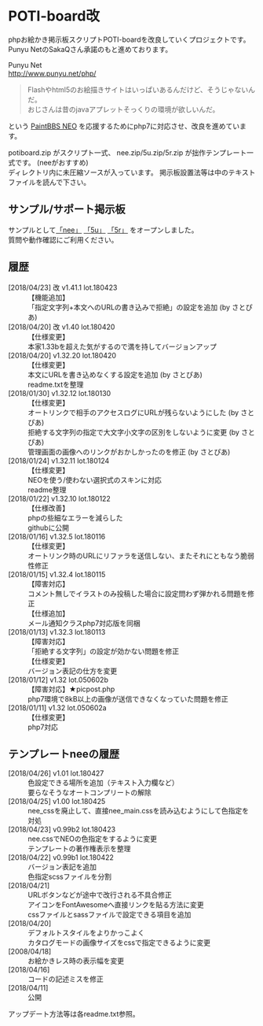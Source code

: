 <h1>POTI-board改</h1>
<p>
	phpお絵かき掲示板スクリプトPOTI-boardを改良していくプロジェクトです。<br>
	Punyu NetのSakaQさん承諾のもと進めております。
</p>
<p>
	Punyu Net <br>
	<a href="http://www.punyu.net/php/">http://www.punyu.net/php/</a>
</p>
<blockquote>
	Flashやhtml5のお絵描きサイトはいっぱいあるんだけど、そうじゃないんだ。  <br>
	おじさんは昔のjavaアプレットそっくりの環境が欲しいんだ。
</blockquote>
<p>
	という <a href="https://github.com/funige/neo/">PaintBBS NEO</a>
	を応援するためにphp7に対応させ、改良を進めています。
</p>
<p>
	potiboard.zip がスクリプト一式、
	nee.zip/5u.zip/5r.zip が拙作テンプレート一式です。
	(neeがおすすめ)<br>
	ディレクトリ内に未圧縮ソースが入っています。
	掲示板設置法等は中のテキストファイルを読んで下さい。
</p>
<h2>サンプル/サポート掲示板</h2>
<p>
	サンプルとして<a href="https://sakots.red/nee/">「nee」</a>
	<a href="https://sakots.red/5u/">「5u」</a>
	<a href="https://sakots.red/5r/">「5r」</a>
	をオープンしました。 <br>
	質問や動作確認にご利用ください。
</p>
<h2>履歴</h2>
<dl>
	<!-- <dt class="ver"></dt>
	<dd class="con"></dd>
	<dd></dd> -->
	<dt class="ver">[2018/04/23] 改 v1.41.1 lot.180423</dt>
	<dd class="con">【機能追加】</dd>
	<dd>「指定文字列+本文へのURLの書き込みで拒絶」の設定を追加 (by さとぴあ)</dd>
	<dt class="ver">[2018/04/20] 改 v1.40 lot.180420</dt>
	<dd class="con">【仕様変更】</dd>
	<dd>本家1.33bを超えた気がするので満を持してバージョンアップ</dd>
	<dt class="ver">[2018/04/20] v1.32.20 lot.180420</dt>
	<dd class="con">【仕様変更】</dd>
	<dd>本文にURLを書き込めなくする設定を追加 (by さとぴあ)</dd>
	<dd>readme.txtを整理</dd>
	<dt class="ver">[2018/01/30] v1.32.12 lot.180130</dt>
	<dd class="con">【仕様変更】</dd>
	<dd>オートリンクで相手のアクセスログにURLが残らないようにした (by さとぴあ)</dd>
	<dd>拒絶する文字列の指定で大文字小文字の区別をしないように変更 (by さとぴあ)</dd>
	<dd>管理画面の画像へのリンクがおかしかったのを修正 (by さとぴあ)</dd>
	<dt class="ver">[2018/01/24] v1.32.11 lot.180124</dt>
	<dd class="con">【仕様変更】</dd>
	<dd>NEOを使う/使わない選択式のスキンに対応</dd>
	<dd>readme整理</dd>
	<dt class="ver">[2018/01/22] v1.32.10 lot.180122</dt>
	<dd class="con">【仕様改善】</dd>
	<dd>phpの些細なエラーを減らした</dd>
	<dd>githubに公開</dd>
	<dt class="ver">[2018/01/16] v1.32.5 lot.180116</dt>
	<dd class="con">【仕様変更】</dd>
	<dd>オートリンク時のURLにリファラを送信しない、またそれにともなう脆弱性修正</dd>
	<dt class="ver">[2018/01/15] v1.32.4 lot.180115</dt>
	<dd class="con">【障害対応】</dd>
	<dd>コメント無しでイラストのみ投稿した場合に設定問わず弾かれる問題を修正</dd>
	<dd class="con">【仕様追加】</dd>
	<dd>メール通知クラスphp7対応版を同梱</dd>
	<dt class="ver">[2018/01/13] v1.32.3 lot.180113</dt>
	<dd class="con">【障害対応】</dd>
	<dd>「拒絶する文字列」の設定が効かない問題を修正</dd>
	<dd class="con">【仕様変更】</dd>
	<dd>バージョン表記の仕方を変更</dd>
	<dt class="ver">[2018/01/12] v1.32 lot.050602b</dt>
	<dd class="con">【障害対応】★picpost.php</dd>
	<dd>php7環境で8kB以上の画像が送信できなくなっていた問題を修正</dd>
	<dt class="ver">[2018/01/11] v1.32 lot.050602a</dt>
	<dd class="con">【仕様変更】</dd>
	<dd>php7対応</dd>
	<!-- <dt class="ver"></dt>
	<dd class="con"></dd>
	<dd></dd> -->
</dl>
<h2>テンプレートneeの履歴</h2>
<dl>
	<dt class="ver">[2018/04/26] v1.01 lot.180427</dt>
	<dd>色設定できる場所を追加（テキスト入力欄など）</dd>
	<dd>要らなそうなオートコンプリートの解除</dd>
	<dt class="ver">[2018/04/25] v1.00 lot.180425</dt>
	<dd>nee_cssを廃止して、直接nee_main.cssを読み込むようにして色指定を対処</dd>
	<dt class="ver">[2018/04/23] v0.99b2 lot.180423</dt>
	<dd>nee.cssでNEOの色指定をするように変更</dd>
	<dd>テンプレートの著作権表示を整理</dd>
	<dt class="ver">[2018/04/22] v0.99b1 lot.180422</dt>
	<dd>バージョン表記を追加</dd>
	<dd>色指定scssファイルを分割</dd>
	<dt class="ver">[2018/04/21]</dt>
	<dd>URLボタンなどが途中で改行される不具合修正</dd>
	<dd>アイコンをFontAwesomeへ直接リンクを貼る方法に変更</dd>
	<dd>cssファイルとsassファイルで設定できる項目を追加</dd>
	<dt class="ver">[2018/04/20]</dt>
	<dd>デフォルトスタイルをよりかっこよく</dd>
	<dd>カタログモードの画像サイズをcssで指定できるように変更</dd>
	<dt class="ver">[2008/04/18]</dt>
	<dd>お絵かきレス時の表示幅を変更</dd>
	<dt class="ver">[2018/04/16]</dt>
	<dd>コードの記述ミスを修正</dd>
	<dt class="ver">[2018/04/11]</dt>
	<dd>公開</dd>
</dl>
<p>
	アップデート方法等は各readme.txt参照。
</p>